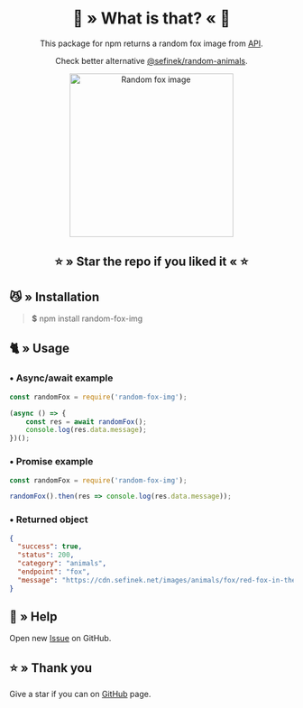 <div align="center">
    <h1>🦊 » What is that? « 🦊</h1>
    This package for npm returns a random fox image from <a href="https://api.sefinek.net" target="_blank">API</a>.
    <p>Check better alternative <a href="https://www.npmjs.com/package/@sefinek/random-animals" target="_blank">@sefinek/random-animals</a>.</p>
    <img src="https://cdn.sefinek.net/images/animals/fox/red-fox-in-the-wild-2-1624831.jpg" alt="Random fox image" height="290px">
    <h2>⭐ » Star the repo if you liked it « ⭐</h2>
</div>

## 😼 » Installation
> **$** npm install random-fox-img

## 🐈 » Usage
### • Async/await example
```js
const randomFox = require('random-fox-img');

(async () => {
    const res = await randomFox();
    console.log(res.data.message);
})();
```

### • Promise example
```js
const randomFox = require('random-fox-img');

randomFox().then(res => console.log(res.data.message));
```

### • Returned object
```json
{
  "success": true,
  "status": 200,
  "category": "animals",
  "endpoint": "fox",
  "message": "https://cdn.sefinek.net/images/animals/fox/red-fox-in-the-wild-2-1624831.jpg"
}
```

## 🤝 » Help
Open new [Issue](https://github.com/sefinek24/random-fox-img/issues/new) on GitHub.

## ⭐ » Thank you
Give a star if you can on [GitHub](https://github.com/sefinek24/random-fox-img) page.